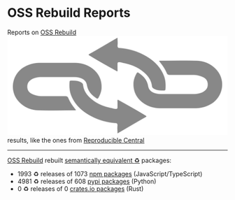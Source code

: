 OSS Rebuild Reports
===================

Reports on [OSS Rebuild![OSS Rebuild](https://raw.githubusercontent.com/google/oss-rebuild/main/site/logo-light.svg)](https://github.com/google/oss-rebuild) results, like the ones from [Reproducible Central](../reproducible-central/)

--------------------------------------------------------------------------------------------------------------------------

[OSS Rebuild](https://github.com/google/oss-rebuild) rebuilt [semantically equivalent :recycle:](https://github.com/jvm-repo-rebuild/reproducible-central/blob/master/doc/stabilize.md) packages:
<!-- BEGIN GENERATED SUMMARY -->
- 1993 :recycle: releases of 1073 [npm packages](npm.md) (JavaScript/TypeScript)
- 4981 :recycle: releases of 608 [pypi packages](pypi.md) (Python)
- 0 :recycle: releases of 0 [crates.io packages](crates.io.md) (Rust)
<!-- END GENERATED SUMMARY -->
